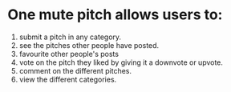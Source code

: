 # One mute pitch allows users to:

1. submit a pitch in any category.
2. see the pitches other people have posted.
3. favourite other people's posts
4. vote on the pitch they liked by giving it a downvote or upvote.
5. comment on the different pitches.
6. view the different categories.
